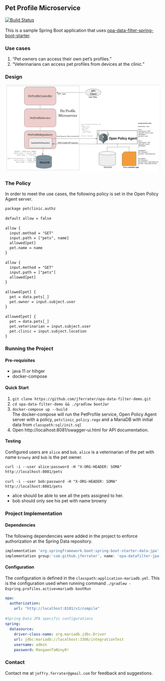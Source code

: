## Pet Profile Microservice
[![Build Status](https://travis-ci.com/jferrater/opa-data-filter-demo.svg?branch=master)](https://travis-ci.com/jferrater/opa-data-filter-demo)<br>
<br>
This is a sample Spring Boot application that uses  [opa-data-filter-spring-boot-starter](https://github.com/jferrater/opa-data-filter-spring-boot-starter).

### Use cases
1. “Pet owners can access their own pet’s profiles.”
2. “Veterinarians can access pet profiles from devices at the clinic.”

### Design
![Spring Boot App with OPA Data Filter](https://github.com/jferrater/opa-data-filter-demo/blob/master/diagram.png)

### The Policy
In order to meet the use cases, the following policy is set in the Open Policy Agent server.
```text
package petclinic.authz

default allow = false

allow {
  input.method = "GET"
  input.path = ["pets", name]
  allowed[pet]
  pet.name = name
}

allow {
  input.method = "GET"
  input.path = ["pets"]
  allowed[pet]
}

allowed[pet] {
  pet = data.pets[_]
  pet.owner = input.subject.user
}

allowed[pet] {
  pet = data.pets[_]
  pet.veterinarian = input.subject.user
  pet.clinic = input.subject.location
}
```

### Running the Project
#### Pre-requisites
* java 11 or hihger
* docker-compose

#### Quick Start
1. ``git clone https://github.com/jferrater/opa-data-filter-demo.git``
2. ``cd opa-data-filter-demo && ./gradlew bootJar``
3. ``docker-compose up --build`` <br>
   The docker-compose will run the PetProfile service, Open Policy Agent server with a policy, `petclinic_policy.rego` and a MariaDB with initial data from `classpath:sql/init.sql`
5. Open http://localhost:8081/swagger-ui.html for API documentation.
#### Testing
Configured users are `alice` and `bob`. `alice` is a veterinarian of the pet with name `browny`
and `bob` is the pet owner.
```shell script
curl -i --user alice:password -H "X-ORG-HEADER: SOMA" http://localhost:8081/pets

curl -i --user bob:password -H "X-ORG-HEADER: SOMA" http://localhost:8081/pets
```
- alice should be able to see all the pets assigned to her.
- bob should only see his pet with name browny
### Project Implementation
#### Dependencies
The following dependencies were added in the project to enforce authorization at the Spring Data repository.
```groovy
implementation 'org.springframework.boot:spring-boot-starter-data-jpa'
implementation group:'com.github.jferrater', name: 'opa-datafilter-jpa-spring-boot-starter', version: '0.4.4'
```
#### Configuration
The configuration is defined in the ``classpath:application-mariadb.yml``. This is the configuration used when running command ``./gradlew -Dspring.profiles.active=mariadb bootRun``
```yaml
opa:
  authorization:
    url: "http://localhost:8181/v1/compile"

#Spring Data JPA specific configurations
spring:
  datasource:
    driver-class-name: org.mariadb.jdbc.Driver
    url: jdbc:mariadb://localhost:3306/integrationTest
    username: admin
    password: MangaonTaNiny0!
```

### Contact
Contact me at `joffry.ferrater@gmail.com` for feedback and suggestions.